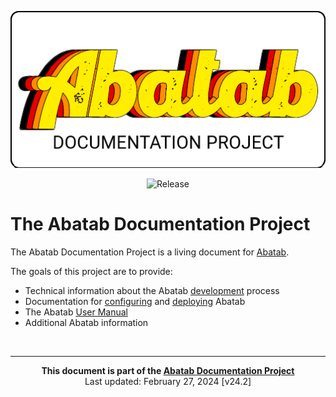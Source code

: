 <!-- u240227 -->

<div align="center">

![](.github/resources/images/logos/abatab-documentation-project-logo.png)


  ![Release](https://img.shields.io/badge/release-24.2-brightgreen?style=flat)

</div>

# The Abatab Documentation Project

The Abatab Documentation Project is a living document for [Abatab](https://github.com/spectrum-health-systems/Abatab).

The goals of this project are to provide:

* Technical information about the Abatab [development](/Develop/README.md) process
* Documentation for [configuring](/Configure/README.md) and [deploying](/Deploy/README.md) Abatab
* The Abatab [User Manual](/Manual/README.md)
* Additional Abatab information

<!-- This footer should be at the bottom of the main Abatab Documentation Project page. -->

<br>

***

<div align="center">

<b>This document is part of the
[Abatab Documentation Project](/README.md)</b><br>
Last updated: February 27, 2024 [v24.2]<br>

</div>

